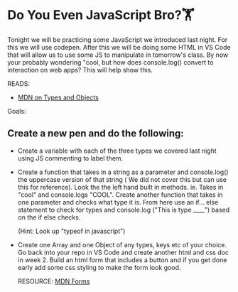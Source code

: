 # Do You Even JavaScript Bro?🏋️

Tonight we will be practicing some JavaScript we introduced last night. For this we will use codepen. After this we will be doing some HTML in VS Code that will allow us to use some JS to manipulate in tomorrow's class.
By now your probably wondering "cool, but how does console.log() convert to interaction on web apps? This will help show this.

READS:

- [MDN on Types and Objects](https://developer.mozilla.org/en-US/docs/Web/JavaScript/Data_structures)

Goals:

## Create a new pen and do the following:

- Create a variable with each of the three types we covered last night using JS commenting to label them.
- Create a function that takes in a string as a parameter and console.log() the uppercase version of that string ( We did not cover this but can use this for reference). Look the the left hand built in methods.
  ie. Takes in "cool" and console.logs "COOL".
  Create another function that takes in one parameter and checks what type it is. From here use an if... else statement to check for types and console.log ("This is type \_\_\_\_") based on the if else checks.

  (Hint: Look up "typeof in javascript")

- Create one Array and one Object of any types, keys etc of your choice.
  Go back into your repo in VS Code and create another html and css doc in week 2. Build an html form that includes a button and if you get done early add some css styling to make the form look good.

  RESOURCE: [MDN Forms](https://developer.mozilla.org/en-US/docs/Learn/HTML/Forms/Your_first_HTML_form)
